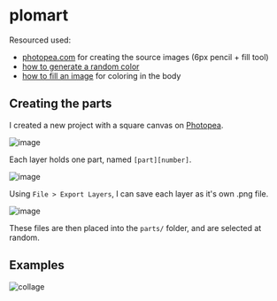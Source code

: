 # plomart

Resourced used:

- [photopea.com](https://www.photopea.com/) for creating the source images (6px pencil + fill tool)
- [how to generate a random color](https://stackoverflow.com/questions/28999287/generate-random-colors-rgb)
- [how to fill an image](https://www.geeksforgeeks.org/floodfill-image-using-python-pillow/) for coloring in the body


## Creating the parts

I created a new project with a square canvas on [Photopea](https://www.photopea.com/).

![image](https://user-images.githubusercontent.com/6510862/170896772-d60c0d50-0200-426d-a7f0-dc5a9e7ac5ee.png)


Each layer holds one part, named `[part][number]`.

![image](https://user-images.githubusercontent.com/6510862/170896746-509e936b-764c-4aaa-ae37-e059fa15b10b.png)

Using `File > Export Layers`, I can save each layer as it's own .png file.

![image](https://user-images.githubusercontent.com/6510862/170896865-23b38a87-a519-4491-8ae2-295589bfb4e8.png)

These files are then placed into the `parts/` folder, and are selected at random.


## Examples

![collage](https://user-images.githubusercontent.com/6510862/170897511-dba25b84-68fd-490f-b4f5-27df4d81a08a.png)
